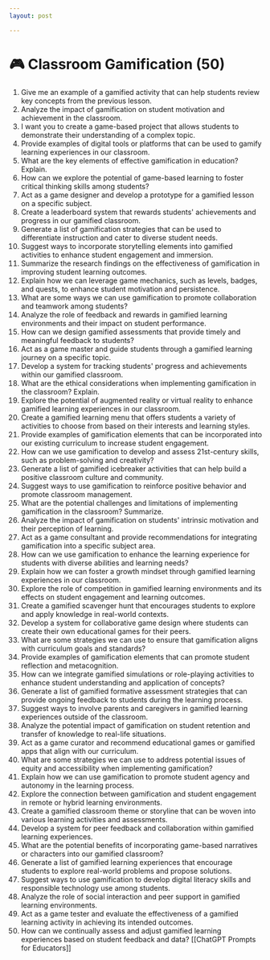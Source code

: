 ```yaml
---
layout: post

---
```

# 🎮 Classroom Gamification (50)

1. Give me an example of a gamified activity that can help students review key concepts from the previous lesson.
2. Analyze the impact of gamification on student motivation and achievement in the classroom.
3. I want you to create a game-based project that allows students to demonstrate their understanding of a complex topic.
4. Provide examples of digital tools or platforms that can be used to gamify learning experiences in our classroom.
5. What are the key elements of effective gamification in education? Explain.
6. How can we explore the potential of game-based learning to foster critical thinking skills among students?
7. Act as a game designer and develop a prototype for a gamified lesson on a specific subject.
8. Create a leaderboard system that rewards students' achievements and progress in our gamified classroom.
9. Generate a list of gamification strategies that can be used to differentiate instruction and cater to diverse student needs.
10. Suggest ways to incorporate storytelling elements into gamified activities to enhance student engagement and immersion.
11. Summarize the research findings on the effectiveness of gamification in improving student learning outcomes.
12. Explain how we can leverage game mechanics, such as levels, badges, and quests, to enhance student motivation and persistence.
13. What are some ways we can use gamification to promote collaboration and teamwork among students?
14. Analyze the role of feedback and rewards in gamified learning environments and their impact on student performance.
15. How can we design gamified assessments that provide timely and meaningful feedback to students?
16. Act as a game master and guide students through a gamified learning journey on a specific topic.
17. Develop a system for tracking students' progress and achievements within our gamified classroom.
18. What are the ethical considerations when implementing gamification in the classroom? Explain.
19. Explore the potential of augmented reality or virtual reality to enhance gamified learning experiences in our classroom.
20. Create a gamified learning menu that offers students a variety of activities to choose from based on their interests and learning styles.
21. Provide examples of gamification elements that can be incorporated into our existing curriculum to increase student engagement.
22. How can we use gamification to develop and assess 21st-century skills, such as problem-solving and creativity?
23. Generate a list of gamified icebreaker activities that can help build a positive classroom culture and community.
24. Suggest ways to use gamification to reinforce positive behavior and promote classroom management.
25. What are the potential challenges and limitations of implementing gamification in the classroom? Summarize.
26. Analyze the impact of gamification on students' intrinsic motivation and their perception of learning.
27. Act as a game consultant and provide recommendations for integrating gamification into a specific subject area.
28. How can we use gamification to enhance the learning experience for students with diverse abilities and learning needs?
29. Explain how we can foster a growth mindset through gamified learning experiences in our classroom.
30. Explore the role of competition in gamified learning environments and its effects on student engagement and learning outcomes.
31. Create a gamified scavenger hunt that encourages students to explore and apply knowledge in real-world contexts.
32. Develop a system for collaborative game design where students can create their own educational games for their peers.
33. What are some strategies we can use to ensure that gamification aligns with curriculum goals and standards?
34. Provide examples of gamification elements that can promote student reflection and metacognition.
35. How can we integrate gamified simulations or role-playing activities to enhance student understanding and application of concepts?
36. Generate a list of gamified formative assessment strategies that can provide ongoing feedback to students during the learning process.
37. Suggest ways to involve parents and caregivers in gamified learning experiences outside of the classroom.
38. Analyze the potential impact of gamification on student retention and transfer of knowledge to real-life situations.
39. Act as a game curator and recommend educational games or gamified apps that align with our curriculum.
40. What are some strategies we can use to address potential issues of equity and accessibility when implementing gamification?
41. Explain how we can use gamification to promote student agency and autonomy in the learning process.
42. Explore the connection between gamification and student engagement in remote or hybrid learning environments.
43. Create a gamified classroom theme or storyline that can be woven into various learning activities and assessments.
44. Develop a system for peer feedback and collaboration within gamified learning experiences.
45. What are the potential benefits of incorporating game-based narratives or characters into our gamified classroom?
46. Generate a list of gamified learning experiences that encourage students to explore real-world problems and propose solutions.
47. Suggest ways to use gamification to develop digital literacy skills and responsible technology use among students.
48. Analyze the role of social interaction and peer support in gamified learning environments.
49. Act as a game tester and evaluate the effectiveness of a gamified learning activity in achieving its intended outcomes.
50. How can we continually assess and adjust gamified learning experiences based on student feedback and data?
[[ChatGPT Prompts for Educators]]